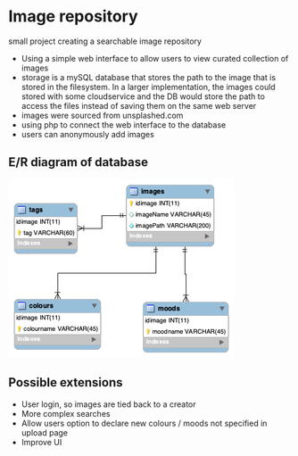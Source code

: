 # Image repository

small project creating a searchable image repository

* Using a simple web interface to allow users to view curated collection of images
* storage is a mySQL database that stores the path to the image that is stored in the filesystem. In a larger implementation, the images could stored with some cloudservice and the DB would store the path to access the files instead of saving them on the same web server
* images were sourced from unsplashed.com
* using php to connect the web interface to the database
* users can anonymously add images

## E/R diagram of database

![ER diagram](https://github.com/EmiliaSe/Image-Repository/blob/master/documentation/DB%20ER%20diagram.png)

## Possible extensions

* User login, so images are tied back to a creator
* More complex searches
* Allow users option to declare new colours / moods not specified in upload page
* Improve UI
